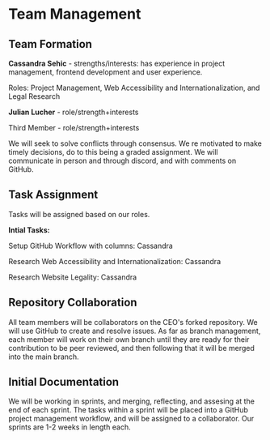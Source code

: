 # Team Management

## Team Formation

**Cassandra Sehic** - strengths/interests: has experience in project management, frontend development and user experience. 

Roles: Project Management, Web Accessibility and Internationalization, and Legal Research

**Julian Lucher** - role/strength+interests

Third Member - role/strength+interests

We will seek to solve conflicts through consensus. We re motivated to make timely decisions, do to this being a graded assignment. We will communicate in person and through discord, and with comments on GitHub.

## Task Assignment

Tasks will be assigned based on our roles.

**Intial Tasks:**

Setup GitHub Workflow with columns: Cassandra

Research Web Accessibility and Internationalization: Cassandra

Research Website Legality: Cassandra


## Repository Collaboration

All team members will be collaborators on the CEO's forked repository. We will use GitHub to create and resolve issues. As far as branch management, each member will work on their own branch until they are ready for their contribution to be peer reviewed, and then following that it will be merged into the main branch.

## Initial Documentation

We will be working in sprints, and merging, reflecting, and assesing at the end of each sprint. The tasks within a sprint will be placed into a GitHub project management workflow, and will be assigned to a collaborator. Our sprints are 1-2 weeks in length each.






